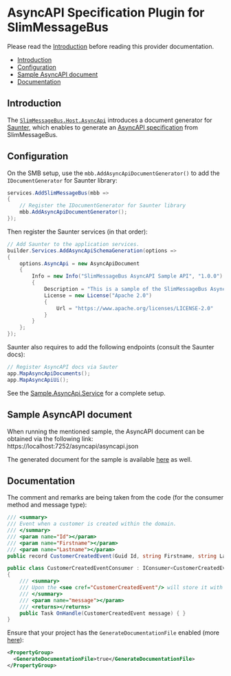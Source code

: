 # AsyncAPI Specification Plugin for SlimMessageBus <!-- omit in toc -->

Please read the [Introduction](intro.md) before reading this provider documentation.

- [Introduction](#introduction)
- [Configuration](#configuration)
- [Sample AsyncAPI document](#sample-asyncapi-document)
- [Documentation](#documentation)

## Introduction

The [`SlimMessageBus.Host.AsyncApi`](https://www.nuget.org/packages/SlimMessageBus.Host.AsyncApi) introduces a document generator for [Saunter](https://github.com/tehmantra/saunter), which enables to generate an [AsyncAPI specification](https://www.asyncapi.com/) from SlimMessageBus.

## Configuration

On the SMB setup, use the `mbb.AddAsyncApiDocumentGenerator()` to add the `IDocumentGenerator` for Saunter library:

```cs
services.AddSlimMessageBus(mbb =>
{
    // Register the IDocumentGenerator for Saunter library
    mbb.AddAsyncApiDocumentGenerator();
});
```

Then register the Saunter services (in that order):

```cs
// Add Saunter to the application services. 
builder.Services.AddAsyncApiSchemaGeneration(options =>
{
    options.AsyncApi = new AsyncApiDocument
    {
        Info = new Info("SlimMessageBus AsyncAPI Sample API", "1.0.0")
        {
            Description = "This is a sample of the SlimMessageBus AsyncAPI plugin",
            License = new License("Apache 2.0")
            {
                Url = "https://www.apache.org/licenses/LICENSE-2.0"
            }
        }
    };
});
```

Saunter also requires to add the following endpoints (consult the Saunter docs):

```cs
// Register AsyncAPI docs via Sauter
app.MapAsyncApiDocuments();
app.MapAsyncApiUi();
```

See the [Sample.AsyncApi.Service](../src/Samples/Sample.AsyncApi.Service/) for a complete setup.

## Sample AsyncAPI document

When running the mentioned sample, the AsyncAPI document can be obtained via the following link:
https://localhost:7252/asyncapi/asyncapi.json

The generated document for the sample is available [here](../src/Samples/Sample.AsyncApi.Service/asyncapi.json) as well.

## Documentation

The comment and remarks are being taken from the code (for the consumer method and message type):

```cs
/// <summary>
/// Event when a customer is created within the domain.
/// </summary>
/// <param name="Id"></param>
/// <param name="Firstname"></param>
/// <param name="Lastname"></param>
public record CustomerCreatedEvent(Guid Id, string Firstname, string Lastname) : CustomerEvent(Id);

public class CustomerCreatedEventConsumer : IConsumer<CustomerCreatedEvent>
{
    /// <summary>
    /// Upon the <see cref="CustomerCreatedEvent"/> will store it with the database.
    /// </summary>
    /// <param name="message"></param>
    /// <returns></returns>
    public Task OnHandle(CustomerCreatedEvent message) { }
}
```

Ensure that your project has the `GenerateDocumentationFile` enabled (more [here](https://learn.microsoft.com/en-us/aspnet/core/tutorials/getting-started-with-swashbuckle?view=aspnetcore-7.0&tabs=visual-studio#xml-comments)):

```xml
<PropertyGroup>
  <GenerateDocumentationFile>true</GenerateDocumentationFile>
</PropertyGroup>
```